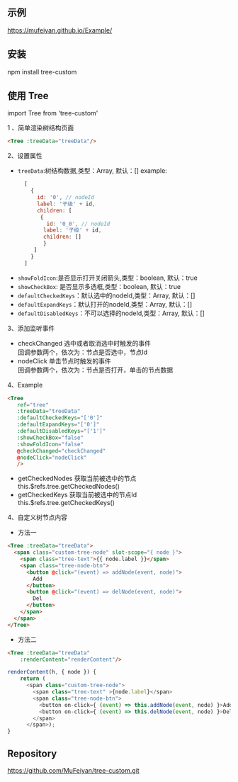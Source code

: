 ## 示例
https://mufeiyan.github.io/Example/

## 安装
npm install tree-custom

## 使用 Tree

import Tree from 'tree-custom'

1 、简单渲染树结构页面<br>
```html
<Tree :treeData="treeData"/>
```

2、设置属性<br>
 - `treeData`:树结构数据,类型：Array, 默认：[]
    example:
    ```js
      [
        {
          id: '0', // nodeId
          label: '子级' + id,
          children: [
           {
             id: '0_0', // nodeId
            label: '子级' + id,
            children: []
            }
         ]
        }
      ]
 - `showFoldIcon`:是否显示打开关闭箭头,类型：boolean, 默认：true
 - `showCheckBox`: 是否显示多选框,类型：boolean, 默认：true
 - `defaultCheckedKeys`：默认选中的nodeId,类型：Array, 默认：[]
 - `defaultExpandKeys`：默认打开的nodeId,类型：Array, 默认：[]
 - `defaultDisabledKeys`：不可以选择的nodeId,类型：Array, 默认：[]

3、添加监听事件

 - checkChanged 选中或者取消选中时触发的事件 <br>
  回调参数两个，依次为：节点是否选中，节点Id
 - nodeClick 单击节点时触发的事件 <br>
  回调参数两个，依次为：节点是否打开，单击的节点数据

4、Example
```html
<Tree
   ref="tree"
   :treeData="treeData"
   :defaultCheckedKeys="['0']"
   :defaultExpandKeys="['0']"
   :defaultDisabledKeys="['1']"
   :showCheckBox="false"
   :showFoldIcon="false"
   @checkChanged="checkChanged"
   @nodeClick="nodeClick"
   />
```
  - getCheckedNodes 获取当前被选中的节点 <br>
  this.$refs.tree.getCheckedNodes()
  - getCheckedKeys 获取当前被选中的节点Id <br>
  this.$refs.tree.getCheckedKeys()
  
4、自定义树节点内容
- 方法一
```html
<Tree :treeData="treeData">
  <span class="custom-tree-node" slot-scope="{ node }">
    <span class="tree-text">{{ node.label }}</span>
    <span class="tree-node-btn">
      <button @click="(event) => addNode(event, node)">
        Add
      </button>
      <button @click="(event) => delNode(event, node)">
        Del
      </button>
    </span>
  </span>
</Tree>
```

- 方法二
```html
<Tree :treeData="treeData"
    :renderContent="renderContent"/>
```
```js
renderContent(h, { node }) {
    return (
      <span class="custom-tree-node">
        <span class="tree-text" >{node.label}</span>
        <span class="tree-node-btn">
          <button on-click={ (event) => this.addNode(event, node) }>Add</button>
          <button on-click={ (event) => this.delNode(event, node) }>Del</button>
        </span>
      </span>);
}
```
## Repository
https://github.com/MuFeiyan/tree-custom.git
